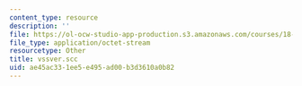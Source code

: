 ```yaml
---
content_type: resource
description: ''
file: https://ol-ocw-studio-app-production.s3.amazonaws.com/courses/18-315-combinatorial-theory-introduction-to-graph-theory-extremal-and-enumerative-combinatorics-spring-2005/ae45ac331ee5e495ad00b3d3610a0b82_vssver.scc
file_type: application/octet-stream
resourcetype: Other
title: vssver.scc
uid: ae45ac33-1ee5-e495-ad00-b3d3610a0b82
---
```

